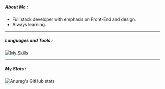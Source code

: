 

<!--
**adi-segal-21/adi-segal-21** is a ✨ _special_ ✨ repository because its `README.md` (this file) appears on your GitHub profile.

Here are some ideas to get you started:

---

##### About Me : 

- Full stack developer with emphasis on Front-End and design. 
- Always learning.

---
##### Languages and Tools :

[![My Skills](https://skillicons.dev/icons?i=js,html,css,rails,ruby,bootstrap,codepen,figma,github,git,heroku,ps,pr)](https://skillicons.dev)

### My Stats :

![Anurag's GitHub stats](https://github-readme-stats.vercel.app/api?adi-segal-21=anuraghazra&show_icons=true&theme=dracula)

-->


##### About Me : 

- Full stack developer with emphasis on Front-End and design. 
- Always learning.


---

##### Languages and Tools :

[![My Skills](https://skillicons.dev/icons?i=js,html,css,rails,ruby,bootstrap,codepen,figma,github,git,heroku,ps,pr)](https://skillicons.dev)


---

##### My Stats :

![Anurag's GitHub stats](https://github-readme-stats.vercel.app/api?username=adi-segal-21&show_icons=true&theme=monokai)
